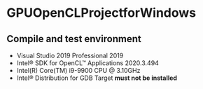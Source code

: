 # GPUOpenCLProjectforWindows

## Compile and test environment
- Visual Studio 2019 Professional 2019
- Intel® SDK for OpenCL™ Applications 2020.3.494
- Intel(R) Core(TM) i9-9900 CPU @ 3.10GHz
- Intel® Distribution for GDB Target **must not be installed**



